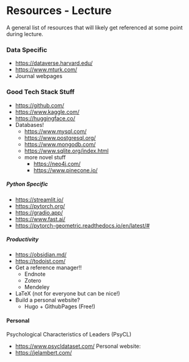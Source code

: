 # Resources - Lecture
A general list of resources that will likely get referenced at some point during lecture.

### Data Specific
* https://dataverse.harvard.edu/
* https://www.mturk.com/
* Journal webpages

### Good Tech Stack Stuff
* https://github.com/
* https://www.kaggle.com/
* https://huggingface.co/
* Databases! 
    - https://www.mysql.com/
    - https://www.postgresql.org/
    - https://www.mongodb.com/
    - https://www.sqlite.org/index.html
    - more novel stuff
        - https://neo4j.com/
        - https://www.pinecone.io/

##### Python Specific
* https://streamlit.io/
* https://pytorch.org/
* https://gradio.app/
* https://www.fast.ai/
* https://pytorch-geometric.readthedocs.io/en/latest/#
 
##### Productivity
* https://obsidian.md/
* https://todoist.com/
* Get a reference manager!!
    - Endnote
    - Zotero
    - Mendeley
* LaTeX (not for everyone but can be nice!)
* Build a personal website? 
    - Hugo + GithubPages (Free!)

#### Personal
Psychological Characteristics of Leaders (PsyCL)
* https://www.psycldataset.com/
Personal website:
* https://jelambert.com/

